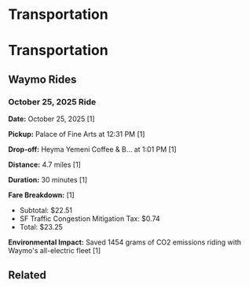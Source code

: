 # Transportation

# Transportation

## Waymo Rides

### October 25, 2025 Ride

**Date:** October 25, 2025 [1]

**Pickup:** Palace of Fine Arts at 12:31 PM [1]

**Drop-off:** Heyma Yemeni Coffee & B... at 1:01 PM [1]

**Distance:** 4.7 miles [1]

**Duration:** 30 minutes [1]

**Fare Breakdown:** [1]
- Subtotal: $22.51
- SF Traffic Congestion Mitigation Tax: $0.74
- Total: $23.25

**Environmental Impact:** Saved 1454 grams of CO2 emissions riding with Waymo's all-electric fleet [1]


## Related


